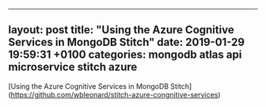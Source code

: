 ---
layout: post
title:  "Using the Azure Cognitive Services in MongoDB Stitch"
date:   2019-01-29 19:59:31 +0100
categories: mongodb atlas api microservice stitch azure
--
[Using the Azure Cognitive Services in MongoDB Stitch]
(https://github.com/wbleonard/stitch-azure-congnitive-services)

